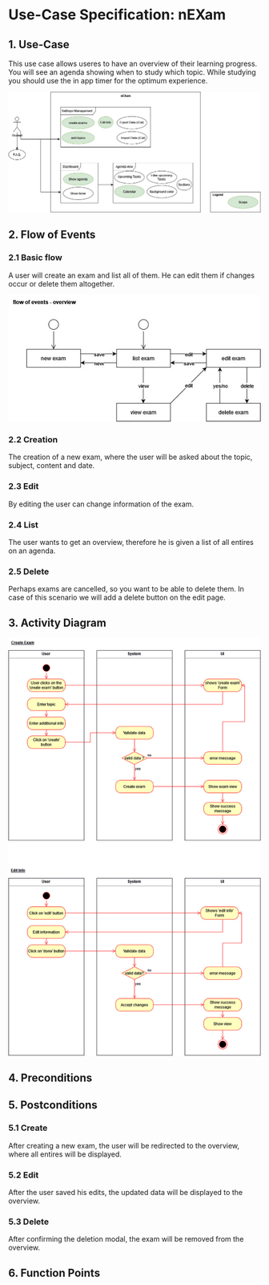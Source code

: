 # Use-Case Specification: nEXam

## 1. Use-Case
This use case allows useres to have an overview of their learning progress.
You will see an agenda showing when to study which topic.
While studying you should use the in app timer for the optimum experience.

![Use Case](https://github.com/Calco2001/nEXam/blob/main/docs/use%20case%20diagram.jpg)

## 2. Flow of Events
### 2.1 Basic flow
A user will create an exam and list all of them. He can edit them if changes occur or delete them altogether.

![Basic Flow](https://github.com/Calco2001/nEXam/blob/main/docs/basic%20flow.jpg)

### 2.2 Creation
The creation of a new exam, where the user will be asked about the topic, subject, content and date.

[//]: <Add Screenshot of create mockup> 

### 2.3 Edit
By editing the user can change information of the exam.

[//]: <Add Screenshot of edit mockup> 

### 2.4 List
The user wants to get an overview, therefore he is given a list of all entires on an agenda.

[//]: <Add Screenshot of list mockup> 

### 2.5 Delete
Perhaps exams are cancelled, so you want to be able to delete them. In case of this scenario we will add a delete button on the edit page.

[//]: <Add Screenshot of delete mockup - button> 
[//]: <Add are you sure popup to avoid accidental deletions> 

## 3. Activity Diagram
![Activity Diagram](https://github.com/Calco2001/nEXam/blob/main/docs/activity%20diagram.jpg)

## 4. Preconditions

## 5. Postconditions
### 5.1 Create
After creating a new exam, the user will be redirected to the overview, where all entires will be displayed.

### 5.2 Edit
After the user saved his edits, the updated data will be displayed to the overview.

### 5.3 Delete
After confirming the deletion modal, the exam will be removed from the overview.

## 6. Function Points
[//]: <Domain Characteristic Table>

[//]: <Complexity Adjustment Table>
